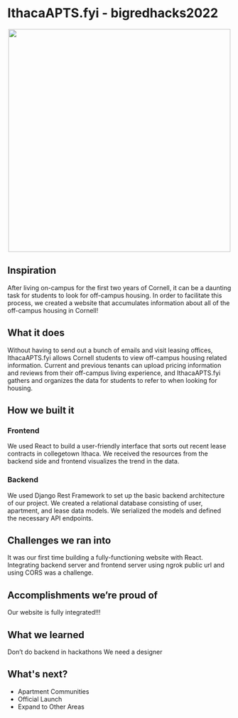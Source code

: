 # IthacaAPTS.fyi - bigredhacks2022

<p align="center">
    <img 
    width="500"
    height="500"
    src="https://user-images.githubusercontent.com/57926472/196024553-7178c164-359f-49a8-9073-16629be14a28.png"
  >
</p>

## Inspiration
After living on-campus for the first two years of Cornell, it can be a daunting task for students to look for off-campus housing. In order to facilitate this process, we created a website that accumulates information about all of the off-campus housing in Cornell!

## What it does
Without having to send out a bunch of emails and visit leasing offices, IthacaAPTS.fyi  allows Cornell students to view off-campus housing related information. Current and previous tenants can upload pricing information and reviews from their off-campus living experience, and IthacaAPTS.fyi gathers and organizes the data for students to refer to when looking for housing.

## How we built it
### Frontend
We used React to build a user-friendly interface that sorts out recent lease contracts in collegetown Ithaca. We received the resources from the backend side and frontend visualizes the trend in the data.

### Backend
We used Django Rest Framework to set up the basic backend architecture of our project. We created a relational database consisting of user, apartment, and lease data models. We serialized the models and defined the necessary API endpoints.

## Challenges we ran into
It was our first time building a fully-functioning website with React.
Integrating backend server and frontend server using ngrok public url and using CORS was a challenge.

## Accomplishments we’re proud of
Our website is fully integrated!!!

## What we learned
Don’t do backend in hackathons
We need a designer

## What's next?
- Apartment Communities
- Official Launch
- Expand to Other Areas
